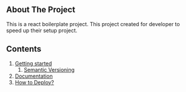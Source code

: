 ## About The Project

This is a react boilerplate project. This project created for developer to speed up their setup project.

## Contents

1. [Getting started](getting-started.md)
   1. [Semantic Versioning](semantic-versioning.md)
1. [Documentation](documentation.md)
1. [How to Deploy?](how-to-deploy.md)
